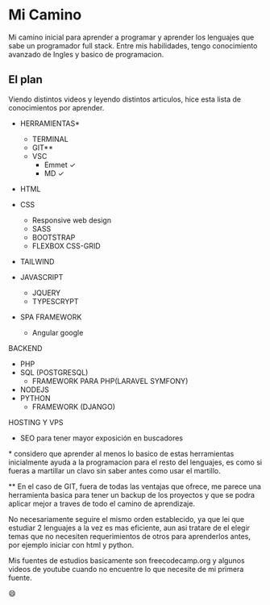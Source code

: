 # Mi Camino

Mi camino inicial para aprender a programar y aprender los lenguajes que sabe un programador full stack.
Entre mis habilidades, tengo conocimiento avanzado de Ingles y basico de programacion. 

## El plan

Viendo distintos videos y leyendo distintos articulos, hice esta lista de conocimientos por aprender.

- HERRAMIENTAS*
    - TERMINAL
    - GIT**
    - VSC
        - Emmet ✓
        - MD ✓

- HTML   
- CSS
    - Responsive web design
    - SASS
    - BOOTSTRAP   
    - FLEXBOX CSS-GRID
- TAILWIND
- JAVASCRIPT
    - JQUERY
    - TYPESCRYPT

- SPA FRAMEWORK 
    - Angular google

BACKEND
- PHP
- SQL (POSTGRESQL)
    - FRAMEWORK PARA PHP(LARAVEL SYMFONY)
- NODEJS
- PYTHON
    - FRAMEWORK (DJANGO)

HOSTING Y VPS
- SEO para tener mayor exposición en buscadores

\* considero que aprender al menos lo basico de estas herramientas inicialmente ayuda a la programacion para el resto del lenguajes, es como si fueras a martillar un clavo sin saber antes como usar el martillo. 

\*\* En el caso de GIT, fuera de todas las ventajas que ofrece, me parece una herramienta basica para tener un backup de los proyectos y que se podra aplicar mejor a traves de todo el camino de aprendizaje.  

No necesariamente seguire el mismo orden establecido, ya que lei que estudiar 2 lenguajes  a la vez es mas eficiente, aun asi tratare de el elegir temas que no necesiten requerimientos de otros para aprenderlos antes, por ejemplo iniciar con html y python. 

Mis fuentes de estudios basicamente son freecodecamp.org y algunos videos de youtube cuando no encuentre lo que necesite de mi primera fuente.


😄
